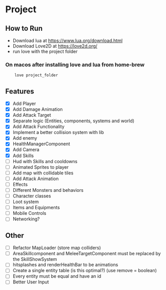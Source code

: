 # Project

## How to Run

- Download lua at <https://www.lua.org/download.html>
- Download Love2D at <https://love2d.org/>
- run love with the project folder

### On macos after installing love and lua from home-brew

``` bash
    love project_folder
```

## Features

- [x] Add Player
- [x] Add Damage Animation
- [x] Add Attack Target
- [x] Separate logic (Entities, components, systems and world)
- [x] Add Attack Functionality
- [x] Implement a better collision system with lib
- [x] Add enemy
- [x] HealthManagerComponent
- [x] Add Camera
- [X] Add Skills
- [ ] Hud with Skills and cooldowns
- [ ] Animated Sprites to player
- [ ] Add map with collidable tiles
- [ ] Add Attack Animation
- [ ] Effects
- [ ] Different Monsters and behaviors
- [ ] Character classes
- [ ] Loot system
- [ ] Items and Equipments
- [ ] Mobile Controls
- [ ] Networking?

## Other

- [ ] Refactor MapLoader (store map colliders)
- [ ] AreaSkillcomponent and MeleeTargetComponent must be replaced by the SkillShowSystem
- [ ] hitsplashes and renderHealthBar to be animations
- [ ] Create a single entity table (is this optimal?) (use remove = boolean)
- [ ] Every entity must be equal and have an id
- [ ] Better User Input
